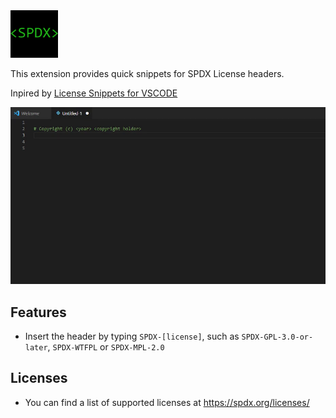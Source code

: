 <img width="15%" alt="logo" src="./images/icon.png">

This extension provides quick snippets for SPDX License headers.

Inpired by [License Snippets for VSCODE](https://marketplace.visualstudio.com/items?itemName=issammani.license-snippets)

![preview](images/preview.png)

## Features

  * Insert the header by typing `SPDX-[license]`, such as `SPDX-GPL-3.0-or-later`, `SPDX-WTFPL` or  `SPDX-MPL-2.0`

## Licenses
  * You can find a list of supported licenses at https://spdx.org/licenses/